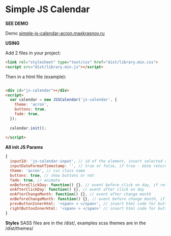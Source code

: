 # Simple JS Calendar

**SEE DEMO**

Demo [simple-js-calendar-acron.maxkrasnov.ru](http://www.simple-js-calendar-acron.maxkrasnov.ru)

**USING**

Add 2 files in your project:

```html
<link rel="stylesheet" type="text/css" href="dist/library.min.css">
<script src="dist/library.min.js"></script>
```

Then in a html file (example):
```html

<div id="js-calendar"></div>
<script>
  var calendar = new JSSCalendar('js-calendar', {
    theme: 'acron',
    buttons: true,
    fade: true,
  });
  
  calendar.init();
  
</script>

```

**All init JS Params**
```js
{
  inputId: 'js-calendar-input', // id of the element, insert selected date
  inputDateFormatTimestamp: '', // true or false, if true - date return timestamp, else DD.MM.YYYY format
  theme: 'acron', // css class name
  buttons: true, // show buttons or not
  fade: true, // animate
  onBeforeClickDay: function() {}, // event before click on day, if return false - stop
  onAfterClickDay: function() {}, // event after click on day
  onAfterChangeMonth: function() {}, // event after change month
  onBeforeChangeMonth: function() {}, // event before change month, if return false - stop
  prevButtonInnerHtml: '<span> < </span>', // insert html code for buttons
  rightButtonInnerHtml: '<span> > </span>' // insert html code for buttons
}
```

**Styles**
SASS files are in the /dist/, examples scss themes are in the /dist/themes/



